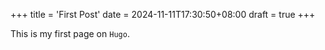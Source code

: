 +++
title = 'First Post'
date = 2024-11-11T17:30:50+08:00
draft = true
+++

This is my first page on `Hugo`.
